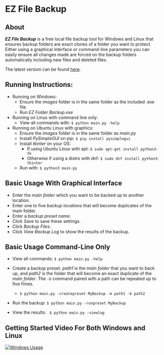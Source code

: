 # EZ File Backup

## About
_**EZ File Backup**_ is a free local file backup tool for Windows and Linux that 
ensures backup folders are exact clones of a folder you want to protect. 
Either using a graphical interface or command-line parameters you can easily ensure
all changes made are forced on the backup folders automatically including new files 
and deleted files. 

The latest version can be found [here](https://github.com/jce77/EZFolderBackup).

## Running Instructions:
- Running on Windows:
  - Ensure the _images_ folder is in the same folder as the included .exe file
  - Run _EZ Folder Backup.exe_
- Running on Linux with command line only:
  - View all commands with: `$ python main.py -help`
- Running on Ubuntu Linux with graphics:
  - Ensure the _images_ folder is in the same folder as _main.py_
  - Install _PySimpleGUI_ on pip: `$ pip install pysimplegui `
  - Install _tkinter_ on your OS:
    - If using Ubuntu Linux with apt: `$ sudo apt-get install python3-tk`
    - Otherwise if using a distro with dnf: `$ sudo dnf install python3-tkinter`
  - Run with: `$ python3 main.py`

## Basic Usage With Graphical Interface
- Enter the _main folder_ which you want to be backed up to another location.
- Enter one to five _backup locations_ that will become duplicates of the main folder.
- Enter a _backup preset name_.
- Click _Save_ to save these settings. 
- Click _Backup Files_.
- Click _View Backup Log_ to show the results of the backup.

## Basic Usage Command-Line Only
- View all commands: `$ python main.py -help`
- Create a backup preset. _path1_ is the _main folder_ that you want to back up, and 
  _path2_ is the folder that will become an exact duplicate of the _main folder_. The
  `-b` command paired with a path can be repeated up to five fimes.
  
  - `$ python main.py -createpreset MyBackup -m path1 -b path2`
- Run the backup: `$ python main.py -runpreset MyBackup`
- View the results: ` $ python main.py -viewlog`

## Getting Started Video For Both Windows and Linux
[![Windows Usage](http://img.youtube.com/vi/jmEQumGNg7o/0.jpg)](https://youtu.be/jmEQumGNg7o "Getting Started")


